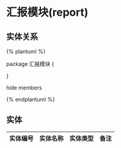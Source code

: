# 汇报模块(report)

  

## 实体关系
{% plantuml %}

package 汇报模块 {



}

hide members

{% endplantuml %}


## 实体

| 实体编号    |    实体名称    |  实体类型     |  备注  |
| --------   |------------| -----   |  -------- | 
